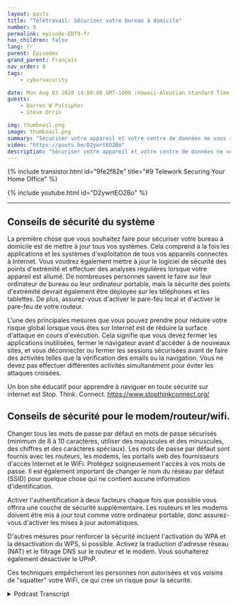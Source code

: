 ```yaml
---
layout: posts
title: "Télétravail: Sécuriser votre bureau à domicile"
number: 9
permalink: episode-EDT9-fr
has_children: false
lang: fr
parent: Épisodes
grand_parent: Français
nav_order: 9
tags:
    - cybersecurity

date: Mon Aug 03 2020 14:00:00 GMT-1000 (Hawaii-Aleutian Standard Time)
guests:
    - Darren W Pulsipher
    - Steve Orrin

img: thumbnail.png
image: thumbnail.png
summary: "Sécuriser votre appareil et votre centre de données ne vous suffit pas. Avec un nombre croissant de personnes travaillant à domicile, vous devez aider vos employés à sécuriser leur réseau domestique et leur espace de travail. Dans cet épisode, Steve Orrin, CTO fédéral chez Intel, aide Darren à sécuriser son réseau domestique."
video: "https://youtu.be/D2ywrtEO2Bo"
description: "Sécuriser votre appareil et votre centre de données ne vous suffit pas. Avec un nombre croissant de personnes travaillant à domicile, vous devez aider vos employés à sécuriser leur réseau domestique et leur espace de travail. Dans cet épisode, Steve Orrin, CTO fédéral chez Intel, aide Darren à sécuriser son réseau domestique."
---
```


<div>
{% include transistor.html id="9fe2f82e" title="#9 Telework Securing Your Home Office" %}

{% include youtube.html id="D2ywrtEO2Bo" %}
</div>

---

## Conseils de sécurité du système

La première chose que vous souhaitez faire pour sécuriser votre bureau à domicile est de mettre à jour tous vos systèmes. Cela comprend à la fois les applications et les systèmes d'exploitation de tous vos appareils connectés à Internet. Vous voudrez également mettre à jour le logiciel de sécurité des points d'extrémité et effectuer des analyses régulières lorsque votre appareil est allumé. De nombreuses personnes savent le faire sur leur ordinateur de bureau ou leur ordinateur portable, mais la sécurité des points d'extrémité devrait également être déployée sur les téléphones et les tablettes. De plus, assurez-vous d'activer le pare-feu local et d'activer le pare-feu de votre routeur.

L'une des principales mesures que vous pouvez prendre pour réduire votre risque global lorsque vous êtes sur Internet est de réduire la surface d'attaque en cours d'exécution. Cela signifie que vous devez fermer les applications inutilisées, fermer le navigateur avant d'accéder à de nouveaux sites, et vous déconnecter ou fermer les sessions sécurisées avant de faire des activités telles que la vérification des emails ou la navigation. Vous ne devez pas effectuer différentes activités simultanément pour éviter les attaques croisées.

Un bon site éducatif pour apprendre à naviguer en toute sécurité sur internet est Stop. Think. Connect. https://www.stopthinkconnect.org/

## Conseils de sécurité pour le modem/routeur/wifi.

Changer tous les mots de passe par défaut en mots de passe sécurisés (minimum de 8 à 10 caractères, utiliser des majuscules et des minuscules, des chiffres et des caractères spéciaux). Les mots de passe par défaut sont fournis avec les routeurs, les modems, les portails web des fournisseurs d'accès Internet et le WiFi. Protégez soigneusement l'accès à vos mots de passe. Il est également important de changer le nom du réseau par défaut (SSID) pour quelque chose qui ne contient aucune information d'identification.

Activer l'authentification à deux facteurs chaque fois que possible vous offrira une couche de sécurité supplémentaire. Les routeurs et les modems doivent être mis à jour tout comme votre ordinateur portable, donc assurez-vous d'activer les mises à jour automatiques.

D'autres mesures pour renforcer la sécurité incluent l'activation du WPA et la désactivation du WPS, si possible. Activez la traduction d'adresse réseau (NAT) et le filtrage DNS sur le routeur et le modem. Vous souhaiterez également désactiver le UPnP.

Ces techniques empêcheront les personnes non autorisées et vos voisins de "squatter" votre WiFi, ce qui crée un risque pour la sécurité.



<details>
<summary> Podcast Transcript </summary>

<p></p>

</details>
